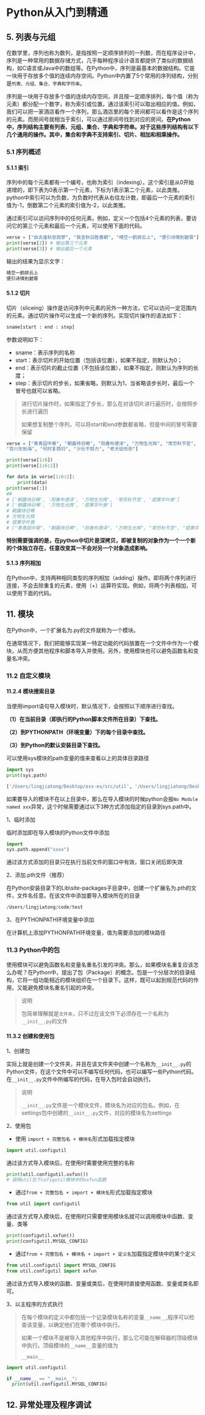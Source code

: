 # Python从入门到精通

## 5. 列表与元组

在数学里，序列也称为数列，是指按照一定顺序排列的一列数，而在程序设计中，序列是一种常用的数据存储方式，几乎每种程序设计语言都提供了类似的数据结构，如C语言或Java中的数组等。在Python中，序列是最基本的数据结构。它是一块用于存放多个值的连续内存空间。Python中内置了5个常用的序列结构，分别是`列表、元组、集合、字典和字符串`。

序列是一块用于存放多个值的连续内存空间，并且按一定顺序排列，每个值（称为元素）都分配一个数字，称为索引或位置。通过该索引可以取出相应的值。例如，我们可以把一家酒店看作一个序列，那么酒店里的每个房间都可以看作是这个序列的元素。而房间号就相当于索引，可以通过房间号找到对应的房间。**在Python中，序列结构主要有列表、元组、集合、字典和字符串。对于这些序列结构有以下几个通用的操作。其中，集合和字典不支持索引、切片、相加和相乘操作。**

### 5.1 序列概述

#### 5.1.1 索引

序列中的每个元素都有一个编号，也称为索引（indexing）。这个索引是从0开始递增的，即下表为0表示第一个元素，下标为1表示第二个元素，以此类推。python中索引可以为负数，为负数时代表从右往左计数，即最后一个元素的索引值为-1，倒数第二个元素的索引值为-2，以此类推。

通过索引可以访问序列中的任何元素。例如，定义一个包括4个元素的列表，要访问它的第三个元素和最后一个元素，可以使用下面的代码。

```python
verse = ["自古逢秋悲寂寥", "我言秋日胜春朝", "晴空一鹤排云上", "便引诗情到碧霄"]
print(verse[2]) # 输出第三个元素
print(verse[3]) # 输出最后一个元素
```

输出的结果为显示文字：

```python
晴空一鹤排云上
便引诗情到碧霄
```

#### 5.1.2 切片

切片（sliceing）操作是访问序列中元素的另外一种方法，它可以访问一定范围内的元素。通过切片操作可以生成一个新的序列。实现切片操作的语法如下：

```python
sname[start : end : step]
```

参数说明如下：

* sname：表示序列的名称
* start：表示切片的开始位置（包括该位置），如果不指定，则默认为0；
* end：表示切片的截止位置（不包括该位置），如果不指定，则默认为序列的长度；
* step：表示切片的步长，如果省略，则默认为1，当省略该步长时，最后一个冒号也就可以省略。

> 进行切片操作时，如果指定了步长，那么在对该切片进行遍历时，会按照步长进行遍历
>
> 如果想复制整个序列，可以将start和end参数都省略，但是中间的冒号需要保留

```python
verse = ["青青园中葵", "朝露待日晞", "阳春布德泽", "万物生光辉", "常恐秋节至", "焜黄华叶衰", 
"百川东到海", "何时复西归", "少壮不努力", "老大徒伤悲"]

print(verse[1:6])
print(verse[1:6:2])

for data in verse[1:6:2]:
    print(data)
print(verse[:])
##
# ['朝露待日晞', '阳春布德泽', '万物生光辉', '常恐秋节至', '焜黄华叶衰']
# ['朝露待日晞', '万物生光辉', '焜黄华叶衰']
# 朝露待日晞
# 万物生光辉
# 焜黄华叶衰
# ["青青园中葵", "朝露待日晞", "阳春布德泽", "万物生光辉", "常恐秋节至", "焜黄华叶衰", "百川东到海", "何时复西归", "少壮不努力", "老大徒伤悲"]
```

**特别需要强调的是，在python中切片是深拷贝，即被复制的对象作为一个一个新的个体独立存在，任意改变其一不会对另一个对象造成影响。**

#### 5.1.3 序列相加

在Python中，支持两种相同类型的序列相加（adding）操作。即将两个序列进行连接，不会去除重复的元素，使用（+）运算符实现。例如，将两个列表相加，可以使用下面的代码。





## 11. 模块

在Python中，一个扩展名为.py的文件就称为一个模块。

在通常情况下，我们把能够实现某一特定功能的代码放置在一个文件中作为一个模块，从而方便其他程序和脚本导入并使用。另外，使用模块也可以避免函数名和变量名冲突。

### 11.2 自定义模块

#### 11.2.4 模块搜索目录

当使用import语句导入模块时，默认情况下，会按照以下顺序进行查找。

**（1）在当前目录（即执行的Python脚本文件所在目录）下查找。**

**（2）到PYTHONPATH（环境变量）下的每个目录中查找。**

**（3）到Python的默认安装目录下查找。**

可以使用sys模块的path变量的值来查看以上的具体目录路径

```python
import sys
print(sys.path)

['/Users/lingjiatong/Desktop/oss-es/src/util', '/Users/lingjiatong/Desktop/oss-es', '/Applications/PyCharm.app/Contents/plugins/python/helpers/pycharm_display', '/Library/Frameworks/Python.framework/Versions/3.9/lib/python39.zip', '/Library/Frameworks/Python.framework/Versions/3.9/lib/python3.9', '/Library/Frameworks/Python.framework/Versions/3.9/lib/python3.9/lib-dynload', '/Users/lingjiatong/Desktop/oss-es/venv/lib/python3.9/site-packages', '/Applications/PyCharm.app/Contents/plugins/python/helpers/pycharm_matplotlib_backend']
```

如果要导入的模块不在以上目录中，那么在导入模块的时候python会报`No Module named xxx`异常，这个时候需要通过以下3种方式添加指定的目录到sys.path中。

1、临时添加

临时添加即在导入模块的Python文件中添加

```python
import
sys.path.append("xxxx")
```

通过该方式添加的目录只在执行当前文件的窗口中有效，窗口关闭后即失效

2、添加.pth文件（推荐）

在Python安装目录下的Lib\site-packages子目录中，创建一个扩展名为.pth的文件，文件名任意。在该文件中添加要导入模块所在的目录

```python
/Users/lingjiatong/code/test
```

3、在PYTHONPATH环境变量中添加

在计算机上添加PYTHONPATH环境变量，值为需要添加的模块路径



### 11.3 Python中的包

使用模块可以避免函数名和变量名重名引发的冲突。那么，如果模块名重复应该怎么办呢？在Python中，提出了包（Package）的概念。包是一个分层次的目录结构，它将一组功能相近的模块组织在一个目录下。这样，既可以起到规范代码的作用，又能避免模块名重名引起的冲突。

> 说明
>
> 包简单理解就是`文件夹`，只不过在该文件下必须存在一个名称为`__init__.py`的文件

#### 11.3.2 创建和使用包

1、创建包

实际上就是创建一个文件夹，并且在该文件夹中创建一个名称为`__init__.py`的Python文件，在这个文件中可以不编写任何代码，也可以编写一些Python代码。在`__init__.py`文件中所编写的代码，在导入包时会自动执行。

> 说明
>
> `__init__.py`文件是一个模块文件，模块名为对应的包名。例如，在settings包中创建的`__init__.py`文件，对应的模块名为settings

2、使用包

* 使用 `import + 完整包名 + 模块名`形式加载指定模块

```python
import util.configutil
```

通过该方式导入模块后，在使用时需要使用完整的名称

```python
print(util.configutil.xxfun())
# 调用util包下cofigutil模块中的xxfun函数
```

* 通过`from + 完整包名 + import + 模块名`形式加载指定模块

```python
from util import configutil
```

通过该方式导入模块后，在使用时只需要使用模块名就可以调用模块中函数、变量、类等

```python
print(configutil.xxfun())
print(configutil.MYSQL_CONFIG)
```

* 通过`from + 完整包名 + 模块名 + import + 定义名`加载指定模块中的某个定义

```python
from util.configutil import MYSQL_CONFIG
from util.configutil import xxfun
```

通过该方式导入模块的函数、变量或类后，在使用时直接使用函数、变量或类名即可。

3、以主程序的方式执行

> 在每个模块的定义中都包括一个记录模块名称的变量`__name__`,程序可以检查该变量，以确定他们在哪个模块中执行。
>
> 如果一个模块不是被导入其他程序中执行，那么它可能在解释器的顶级模块中执行。顶级模块的`__name__`变量的值为
>
> `__main__`

```python
import util.configutil

if __name__ == "__main__":
  print(util.configutil.MYSQL_CONFIG)
```



## 12. 异常处理及程序调试

